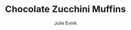 ---
layout: recipe
title: Chocolate Zucchini Muffins
author: Julie Evink
image: chocolate-zucchini-muffins.jpg
tags: Breakfast

yield: 18 Muffins
preptime: 15 Minutes
cooktime: 25 Minutes

ingredients:
- 2 Cups AP flour
- 1/2 Cup unsweetened cocoa powder
- 1/4 Cup granulated sugar
- 1/4 Cup light brown sugar
- 2 Tsp baking powder
- 1 Tsp baking soda
- 1/2 Tsp salt
- 1 Large egg
- 5 Tbsp unsalted butter melted
- 1 Tsp pure vanilla extract
- 1 Cup skim milk
- 3/4 Cup semisweet chocolate chips
- 1 finely shredded zucchini on the small to medium size

directions:
- Preheat oven to 375 degrees F. Spray a muffin tin with nonstick spray or line with muffin liners. Set aside.
- In a large bowl whisk together flour, cocoa powder, sugars, baking powder, baking soda, and salt.
- Add the egg, melted butter, and vanilla extract. Add skim milk and stir until combined. Fold in shredded zucchini and chocolate chips (batter will be thick).
- Divide batter evenly between the prepared muffin cups and place in the oven. Bake for 20-25 minutes or until a toothpick inserted in the middle comes out clean. Remove from the oven and let muffins cool in muffin pan until they’re safe to handle, about 10 minutes. Transfer to a wire rack to cool completely.

notes:
- Do not peel the zucchini!

---